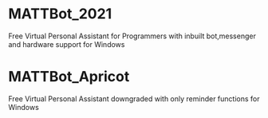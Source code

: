 # MATTBot_2021
Free Virtual Personal Assistant for Programmers with inbuilt bot,messenger and hardware support for Windows
# MATTBot_Apricot
Free Virtual Personal Assistant downgraded with only reminder functions for Windows